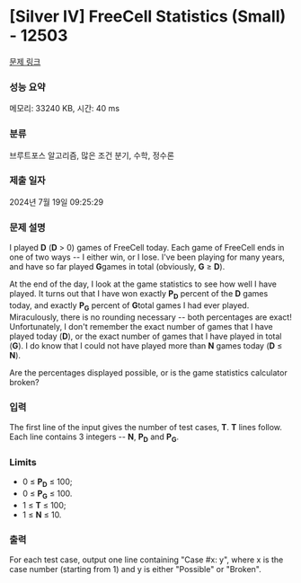 # [Silver IV] FreeCell Statistics (Small) - 12503 

[문제 링크](https://www.acmicpc.net/problem/12503) 

### 성능 요약

메모리: 33240 KB, 시간: 40 ms

### 분류

브루트포스 알고리즘, 많은 조건 분기, 수학, 정수론

### 제출 일자

2024년 7월 19일 09:25:29

### 문제 설명

<p>I played <strong>D</strong> (<strong>D</strong> > 0) games of FreeCell today. Each game of FreeCell ends in one of two ways -- I either win, or I lose. I've been playing for many years, and have so far played <strong>G</strong>games in total (obviously, <strong>G</strong> ≥ <strong>D</strong>).</p>

<p>At the end of the day, I look at the game statistics to see how well I have played. It turns out that I have won exactly <strong>P<sub>D</sub></strong> percent of the <strong>D</strong> games today, and exactly <strong>P<sub>G</sub></strong> percent of <strong>G</strong>total games I had ever played. Miraculously, there is no rounding necessary -- both percentages are exact! Unfortunately, I don't remember the exact number of games that I have played today (<strong>D</strong>), or the exact number of games that I have played in total (<strong>G</strong>). I do know that I could not have played more than <strong>N</strong> games today (<strong>D</strong> ≤ <strong>N</strong>).</p>

<p>Are the percentages displayed possible, or is the game statistics calculator broken?</p>

### 입력 

 <p>The first line of the input gives the number of test cases, <strong>T</strong>.  <strong>T</strong> lines follow. Each line contains 3 integers -- <strong>N</strong>, <strong>P<sub>D</sub></strong> and <strong>P<sub>G</sub></strong>.</p>

<h3>Limits</h3>

<ul>
	<li>0 ≤ <strong>P<sub>D</sub></strong> ≤ 100;</li>
	<li>0 ≤ <strong>P<sub>G</sub></strong> ≤ 100.</li>
	<li>1 ≤ <strong>T</strong> ≤ 100;</li>
	<li>1 ≤ <strong>N</strong> ≤ 10.</li>
</ul>

### 출력 

 <p>For each test case, output one line containing "Case #x: y", where x is the case number (starting from 1) and y is either "Possible" or "Broken".</p>

